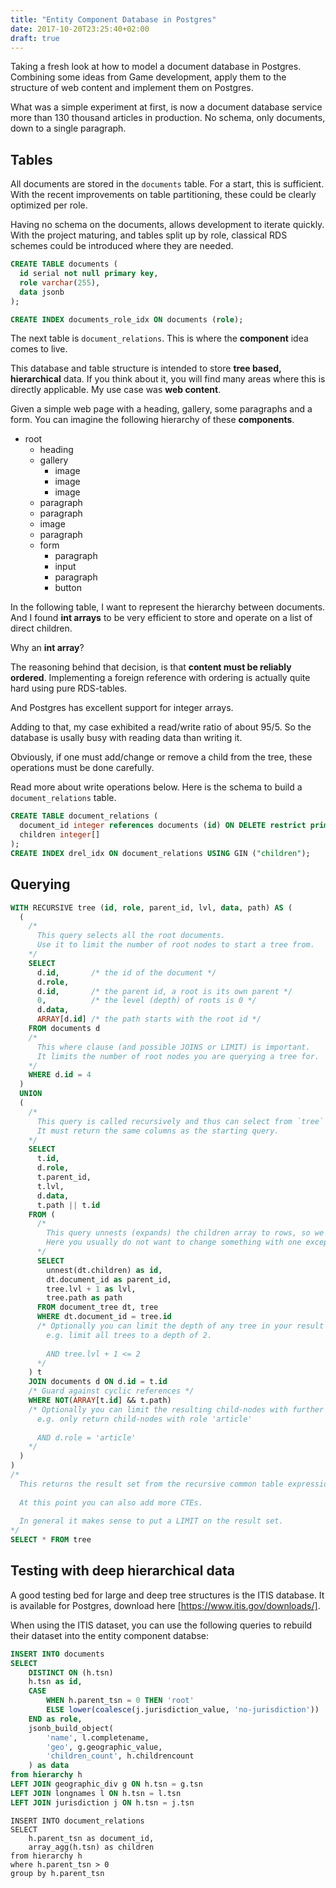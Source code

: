 ```yaml
---
title: "Entity Component Database in Postgres"
date: 2017-10-20T23:25:40+02:00
draft: true
---
```


Taking a fresh look at how to model a document database in Postgres. Combining some ideas from
Game development, apply them to the structure of web content and implement them on Postgres.

What was a simple experiment at first, is now a document database service more than 130 thousand
articles in production. No schema, only documents, down to a single paragraph.

<!--more-->

## Tables

All documents are stored in the `documents` table. For a start, this is sufficient. With the recent
improvements on table partitioning, these could be clearly optimized per role.

Having no schema on the documents, allows development to iterate quickly. With the project maturing,
and tables split up by role, classical RDS schemes could be introduced where they are needed.

```sql
CREATE TABLE documents (
  id serial not null primary key,
  role varchar(255),
  data jsonb
);

CREATE INDEX documents_role_idx ON documents (role);
```

The next table is `document_relations`. This is where the **component** idea comes to live.

This database and table structure is intended to store **tree based, hierarchical** data.
If you think about it, you will find many areas where this is directly applicable. My use case was **web content**.

Given a simple web page with a heading, gallery, some paragraphs and a form.
You can imagine the following hierarchy of these **components**.

* root
  * heading
  * gallery
      * image
      * image
      * image
  * paragraph
  * paragraph
  * image
  * paragraph
  * form
      * paragraph
      * input
      * paragraph
      * button

In the following table, I want to represent the hierarchy between documents. And I found **int arrays**
to be very efficient to store and operate on a list of direct children.

Why an **int array**?

The reasoning behind that decision, is that **content must be reliably ordered**. Implementing a foreign reference
with ordering is actually quite hard using pure RDS-tables.

And Postgres has excellent support for integer arrays.

Adding to that, my case exhibited a read/write ratio of about 95/5. So the database is usally busy
with reading data than writing it.

Obviously, if one must add/change or remove a child from the tree, these operations must be done carefully.

Read more about write operations below.
Here is the schema to build a `document_relations` table.

```sql
CREATE TABLE document_relations (
  document_id integer references documents (id) ON DELETE restrict primary key,
  children integer[]
);
CREATE INDEX drel_idx ON document_relations USING GIN ("children");
```

## Querying

```sql
WITH RECURSIVE tree (id, role, parent_id, lvl, data, path) AS (
  (
    /*
      This query selects all the root documents.
      Use it to limit the number of root nodes to start a tree from.
    */
    SELECT
      d.id,       /* the id of the document */
      d.role,
      d.id,       /* the parent id, a root is its own parent */
      0,          /* the level (depth) of roots is 0 */
      d.data,
      ARRAY[d.id] /* the path starts with the root id */
    FROM documents d
    /*
      This where clause (and possible JOINS or LIMIT) is important.
      It limits the number of root nodes you are querying a tree for.
    */
    WHERE d.id = 4
  )
  UNION
  (
    /*
      This query is called recursively and thus can select from `tree` (the root documents and subsequent results).
      It must return the same columns as the starting query.
    */
    SELECT
      t.id,
      d.role,
      t.parent_id,
      t.lvl,
      d.data,
      t.path || t.id
    FROM (
      /*
        This query unnests (expands) the children array to rows, so we can JOIN them in the outer query.
        Here you usually do not want to change something with one exception a WHERE clause for tree depth.
      */
      SELECT
        unnest(dt.children) as id,
        dt.document_id as parent_id,
        tree.lvl + 1 as lvl,
        tree.path as path
      FROM document_tree dt, tree
      WHERE dt.document_id = tree.id
      /* Optionally you can limit the depth of any tree in your result
        e.g. limit all trees to a depth of 2.
        
        AND tree.lvl + 1 <= 2
      */
    ) t
    JOIN documents d ON d.id = t.id
    /* Guard against cyclic references */
    WHERE NOT(ARRAY[t.id] && t.path)
    /* Optionally you can limit the resulting child-nodes with further where clauses
      e.g. only return child-nodes with role 'article'
      
      AND d.role = 'article'
    */
  )
)
/*
  This returns the result set from the recursive common table expression.
  
  At this point you can also add more CTEs.
  
  In general it makes sense to put a LIMIT on the result set.
*/
SELECT * FROM tree
```

## Testing with deep hierarchical data

A good testing bed for large and deep tree structures is the ITIS database. It is available for Postgres, download here [https://www.itis.gov/downloads/].

When using the ITIS dataset, you can use the following queries to rebuild their dataset into the entity component databse:

```sql
INSERT INTO documents
SELECT
	DISTINCT ON (h.tsn)
	h.tsn as id,
	CASE
		WHEN h.parent_tsn = 0 THEN 'root'
		ELSE lower(coalesce(j.jurisdiction_value, 'no-jurisdiction'))
	END as role,
	jsonb_build_object(
		'name', l.completename,
		'geo', g.geographic_value,
		'children_count', h.childrencount
	) as data
from hierarchy h
LEFT JOIN geographic_div g ON h.tsn = g.tsn
LEFT JOIN longnames l ON h.tsn = l.tsn
LEFT JOIN jurisdiction j ON h.tsn = j.tsn
```

```
INSERT INTO document_relations
SELECT
	h.parent_tsn as document_id,
	array_agg(h.tsn) as children
from hierarchy h
where h.parent_tsn > 0
group by h.parent_tsn
```

